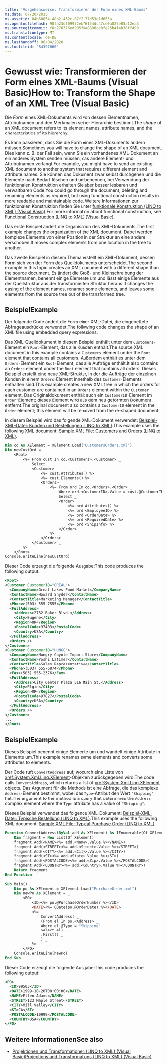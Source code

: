 ```yaml
---
title: 'Vorgehensweise: Transformieren der Form eines XML-Baums'
ms.date: 07/20/2015
ms.assetid: 84b60854-48b2-452c-87f2-77d53e1d653a
ms.openlocfilehash: 90fa23df09972eb76154dc47ce0a025e85a12ea3
ms.sourcegitcommit: f8c270376ed905f6a8896ce0fe25b4f4b38ff498
ms.translationtype: MT
ms.contentlocale: de-DE
ms.lasthandoff: 06/04/2020
ms.locfileid: "84397660"
---
```

# <a name="how-to-transform-the-shape-of-an-xml-tree-visual-basic"></a><span data-ttu-id="6bb2e-102">Gewusst wie: Transformieren der Form eines XML-Baums (Visual Basic)</span><span class="sxs-lookup"><span data-stu-id="6bb2e-102">How to: Transform the Shape of an XML Tree (Visual Basic)</span></span>
<span data-ttu-id="6bb2e-103">Die *Form* eines XML-Dokuments wird von dessen Elementnamen, Attributnamen und den Merkmalen seiner Hierarchie bestimmt.</span><span class="sxs-lookup"><span data-stu-id="6bb2e-103">The *shape* of an XML document refers to its element names, attribute names, and the characteristics of its hierarchy.</span></span>  
  
 <span data-ttu-id="6bb2e-104">Es kann passieren, dass Sie die Form eines XML-Dokuments ändern müssen.</span><span class="sxs-lookup"><span data-stu-id="6bb2e-104">Sometimes you will have to change the shape of an XML document.</span></span> <span data-ttu-id="6bb2e-105">Dies kann z. B. der Fall sein, wenn Sie ein vorhandenes XML-Dokument an ein anderes System senden müssen, das andere Element- und Attributnamen verlangt.</span><span class="sxs-lookup"><span data-stu-id="6bb2e-105">For example, you might have to send an existing XML document to another system that requires different element and attribute names.</span></span> <span data-ttu-id="6bb2e-106">Sie können das Dokument zwar selbst durchgehen und die Elemente nach Bedarf löschen und umbenennen, bei Verwendung der funktionalen Konstruktion erhalten Sie aber besser lesbaren und verwaltbaren Code.</span><span class="sxs-lookup"><span data-stu-id="6bb2e-106">You could go through the document, deleting and renaming elements as required, but using functional construction results in more readable and maintainable code.</span></span> <span data-ttu-id="6bb2e-107">Weitere Informationen zur funktionalen Konstruktion finden Sie unter [funktionale Konstruktion (LINQ to XML) (Visual Basic)](functional-construction-linq-to-xml.md).</span><span class="sxs-lookup"><span data-stu-id="6bb2e-107">For more information about functional construction, see [Functional Construction (LINQ to XML) (Visual Basic)](functional-construction-linq-to-xml.md).</span></span>  
  
 <span data-ttu-id="6bb2e-108">Das erste Beispiel ändert die Organisation des XML-Dokuments.</span><span class="sxs-lookup"><span data-stu-id="6bb2e-108">The first example changes the organization of the XML document.</span></span> <span data-ttu-id="6bb2e-109">Dabei werden komplexe Elemente von einer Position in der Struktur an eine andere verschoben.</span><span class="sxs-lookup"><span data-stu-id="6bb2e-109">It moves complex elements from one location in the tree to another.</span></span>  
  
 <span data-ttu-id="6bb2e-110">Das zweite Beispiel in diesem Thema erstellt ein XML-Dokument, dessen Form sich von der Form des Quelldokuments unterscheidet.</span><span class="sxs-lookup"><span data-stu-id="6bb2e-110">The second example in this topic creates an XML document with a different shape than the source document.</span></span> <span data-ttu-id="6bb2e-111">Es ändert die Groß- und Kleinschreibung der Elementnamen, benennt einige Elemente um und lässt einige Elemente aus der Quellstruktur aus der transformierten Struktur heraus.</span><span class="sxs-lookup"><span data-stu-id="6bb2e-111">It changes the casing of the element names, renames some elements, and leaves some elements from the source tree out of the transformed tree.</span></span>  
  
## <a name="example"></a><span data-ttu-id="6bb2e-112">Beispiel</span><span class="sxs-lookup"><span data-stu-id="6bb2e-112">Example</span></span>  
 <span data-ttu-id="6bb2e-113">Der folgende Code ändert die Form einer XML-Datei, die eingebettete Abfrageausdrücke verwendet.</span><span class="sxs-lookup"><span data-stu-id="6bb2e-113">The following code changes the shape of an XML file using embedded query expressions.</span></span>  
  
 <span data-ttu-id="6bb2e-114">Das XML-Quelldokument in diesem Beispiel enthält unter dem `Customers`-Element ein `Root`-Element, das alle Kunden enthält.</span><span class="sxs-lookup"><span data-stu-id="6bb2e-114">The source XML document in this example contains a `Customers` element under the `Root` element that contains all customers.</span></span> <span data-ttu-id="6bb2e-115">Außerdem enthält es unter dem `Orders`-Element ein `Root`-Element, das alle Aufträge enthält.</span><span class="sxs-lookup"><span data-stu-id="6bb2e-115">It also contains an `Orders` element under the `Root` element that contains all orders.</span></span> <span data-ttu-id="6bb2e-116">Dieses Beispiel erstellt eine neue XML-Struktur, in der die Aufträge der einzelnen Kunden in einem `Orders`-Element innerhalb des `Customer`-Elements enthalten sind.</span><span class="sxs-lookup"><span data-stu-id="6bb2e-116">This example creates a new XML tree in which the orders for each customer are contained in an `Orders` element within the `Customer` element.</span></span> <span data-ttu-id="6bb2e-117">Das Originaldokument enthält auch ein `CustomerID`-Element im `Order`-Element; dieses Element wird aus dem neu geformten Dokument entfernt.</span><span class="sxs-lookup"><span data-stu-id="6bb2e-117">The original document also contains a `CustomerID` element in the `Order` element; this element will be removed from the re-shaped document.</span></span>  
  
 <span data-ttu-id="6bb2e-118">In diesem Beispiel wird das folgende XML-Dokument verwendet: [Beispiel-XML-Datei: Kunden und Bestellungen (LINQ to XML)](sample-xml-file-customers-and-orders-linq-to-xml.md).</span><span class="sxs-lookup"><span data-stu-id="6bb2e-118">This example uses the following XML document: [Sample XML File: Customers and Orders (LINQ to XML)](sample-xml-file-customers-and-orders-linq-to-xml.md).</span></span>  
  
```vb  
Dim co As XElement = XElement.Load("CustomersOrders.xml")  
Dim newCustOrd = _  
    <Root>  
        <%= From cust In co.<Customers>.<Customer> _  
            Select _  
            <Customer>  
                <%= cust.Attributes() %>  
                <%= cust.Elements() %>  
                <Orders>  
                    <%= From ord In co.<Orders>.<Order> _  
                        Where ord.<CustomerID>.Value = cust.@CustomerID _  
                        Select _  
                        <Order>  
                            <%= ord.Attributes() %>  
                            <%= ord.<EmployeeID> %>  
                            <%= ord.<OrderDate> %>  
                            <%= ord.<RequiredDate> %>  
                            <%= ord.<ShipInfo> %>  
                        </Order> _  
                    %>  
                </Orders>  
            </Customer> _  
        %>  
    </Root>  
Console.WriteLine(newCustOrd)  
```  
  
 <span data-ttu-id="6bb2e-119">Dieser Code erzeugt die folgende Ausgabe:</span><span class="sxs-lookup"><span data-stu-id="6bb2e-119">This code produces the following output:</span></span>  
  
```xml  
<Root>  
<Customer CustomerID="GREAL">  
  <CompanyName>Great Lakes Food Market</CompanyName>  
  <ContactName>Howard Snyder</ContactName>  
  <ContactTitle>Marketing Manager</ContactTitle>  
  <Phone>(503) 555-7555</Phone>  
  <FullAddress>  
    <Address>2732 Baker Blvd.</Address>  
    <City>Eugene</City>  
    <Region>OR</Region>  
    <PostalCode>97403</PostalCode>  
    <Country>USA</Country>  
  </FullAddress>  
  <Orders />  
</Customer>  
<Customer CustomerID="HUNGC">  
  <CompanyName>Hungry Coyote Import Store</CompanyName>  
  <ContactName>Yoshi Latimer</ContactName>  
  <ContactTitle>Sales Representative</ContactTitle>  
  <Phone>(503) 555-6874</Phone>  
  <Fax>(503) 555-2376</Fax>  
  <FullAddress>  
    <Address>City Center Plaza 516 Main St.</Address>  
    <City>Elgin</City>  
    <Region>OR</Region>  
    <PostalCode>97827</PostalCode>  
    <Country>USA</Country>  
  </FullAddress>  
  <Orders />  
</Customer>  
...
</Root>
```  
  
## <a name="example"></a><span data-ttu-id="6bb2e-120">Beispiel</span><span class="sxs-lookup"><span data-stu-id="6bb2e-120">Example</span></span>  
 <span data-ttu-id="6bb2e-121">Dieses Beispiel benennt einige Elemente um und wandelt einige Attribute in Elemente um.</span><span class="sxs-lookup"><span data-stu-id="6bb2e-121">This example renames some elements and converts some attributes to elements.</span></span>  
  
 <span data-ttu-id="6bb2e-122">Der Code ruft `ConvertAddress` auf, wodurch eine Liste von <xref:System.Xml.Linq.XElement>-Objekten zurückgegeben wird.</span><span class="sxs-lookup"><span data-stu-id="6bb2e-122">The code calls `ConvertAddress`, which returns a list of <xref:System.Xml.Linq.XElement> objects.</span></span> <span data-ttu-id="6bb2e-123">Das Argument für die Methode ist eine Abfrage, die das komplexe `Address`-Element bestimmt, wobei das `Type`-Attribut den Wert `"Shipping"` hat.</span><span class="sxs-lookup"><span data-stu-id="6bb2e-123">The argument to the method is a query that determines the `Address` complex element where the `Type` attribute has a value of `"Shipping"`.</span></span>  
  
 <span data-ttu-id="6bb2e-124">Dieses Beispiel verwendet das folgende XML-Dokument: [Beispiel-XML-Datei: Typische Bestellung (LINQ to XML)](sample-xml-file-typical-purchase-order-linq-to-xml.md).</span><span class="sxs-lookup"><span data-stu-id="6bb2e-124">This example uses the following XML document: [Sample XML File: Typical Purchase Order (LINQ to XML)](sample-xml-file-typical-purchase-order-linq-to-xml.md).</span></span>  
  
```vb  
Function ConvertAddress(ByVal add As XElement) As IEnumerable(Of XElement)  
    Dim fragment = New List(Of XElement)  
    fragment.Add(<NAME><%= add.<Name>.Value %></NAME>)  
    fragment.Add(<STREET><%= add.<Street>.Value %></STREET>)  
    fragment.Add(<CITY><%= add.<City>.Value %></CITY>)  
    fragment.Add(<ST><%= add.<State>.Value %></ST>)  
    fragment.Add(<POSTALCODE><%= add.<Zip>.Value %></POSTALCODE>)  
    fragment.Add(<COUNTRY><%= add.<Country>.Value %></COUNTRY>)  
    Return fragment  
End Function  
  
Sub Main()  
    Dim po As XElement = XElement.Load("PurchaseOrder.xml")  
    Dim newPo As XElement = _  
        <PO>  
            <ID><%= po.@PurchaseOrderNumber %></ID>  
            <DATE><%= CDate(po.@OrderDate) %></DATE>  
            <%= _  
                ConvertAddress( _  
                (From el In po.<Address> _  
                Where el.@Type = "Shipping" _  
                Select el) _  
                .First() _  
                ) _  
            %>  
        </PO>  
    Console.WriteLine(newPo)  
End Sub  
```  
  
 <span data-ttu-id="6bb2e-125">Dieser Code erzeugt die folgende Ausgabe:</span><span class="sxs-lookup"><span data-stu-id="6bb2e-125">This code produces the following output:</span></span>  
  
```xml  
<PO>  
  <ID>99503</ID>  
  <DATE>1999-10-20T00:00:00</DATE>  
  <NAME>Ellen Adams</NAME>  
  <STREET>123 Maple Street</STREET>  
  <CITY>Mill Valley</CITY>  
  <ST>CA</ST>  
  <POSTALCODE>10999</POSTALCODE>  
  <COUNTRY>USA</COUNTRY>  
</PO>  
```  
  
## <a name="see-also"></a><span data-ttu-id="6bb2e-126">Weitere Informationen</span><span class="sxs-lookup"><span data-stu-id="6bb2e-126">See also</span></span>

- [<span data-ttu-id="6bb2e-127">Projektionen und Transformationen (LINQ to XML) (Visual Basic)</span><span class="sxs-lookup"><span data-stu-id="6bb2e-127">Projections and Transformations (LINQ to XML) (Visual Basic)</span></span>](projections-and-transformations-linq-to-xml.md)

